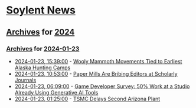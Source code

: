 # [Soylent News](../../../README.md)

## [Archives](../../index.md) for [2024](../index.md)

### [Archives](../../index.md) for [2024-01-23](index.md)

* [2024-01-23, 15:39:00](https://soylentnews.org/article.pl?sid=24/01/22/1358230&from=rss) - [Wooly Mammoth Movements Tied to Earliest Alaska Hunting Camps](https://soylentnews.org/article.pl?sid=24/01/22/1358230&from=rss)
* [2024-01-23, 10:53:00](https://soylentnews.org/article.pl?sid=24/01/22/1354228&from=rss) - [Paper Mills Are Bribing Editors at Scholarly Journals](https://soylentnews.org/article.pl?sid=24/01/22/1354228&from=rss)
* [2024-01-23, 06:09:00](https://soylentnews.org/article.pl?sid=24/01/22/1349250&from=rss) - [Game Developer Survey: 50% Work at a Studio Already Using Generative AI Tools](https://soylentnews.org/article.pl?sid=24/01/22/1349250&from=rss)
* [2024-01-23, 01:25:00](https://soylentnews.org/article.pl?sid=24/01/22/1342226&from=rss) - [TSMC Delays Second Arizona Plant](https://soylentnews.org/article.pl?sid=24/01/22/1342226&from=rss)
